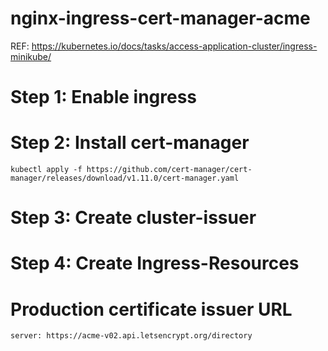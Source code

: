 # nginx-ingress-cert-manager-acme

REF: https://kubernetes.io/docs/tasks/access-application-cluster/ingress-minikube/

# Step 1: Enable ingress 
# Step 2: Install cert-manager
```
kubectl apply -f https://github.com/cert-manager/cert-manager/releases/download/v1.11.0/cert-manager.yaml
```
# Step 3: Create cluster-issuer
# Step 4: Create Ingress-Resources

# Production certificate issuer URL
```
server: https://acme-v02.api.letsencrypt.org/directory
```
